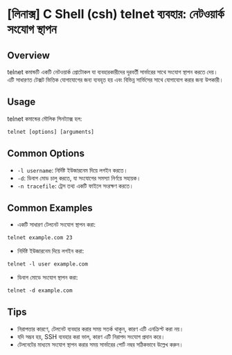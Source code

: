 # [লিনাক্স] C Shell (csh) telnet ব্যবহার: নেটওয়ার্ক সংযোগ স্থাপন

## Overview
telnet কমান্ডটি একটি নেটওয়ার্ক প্রোটোকল যা ব্যবহারকারীদের দূরবর্তী সার্ভারের সাথে সংযোগ স্থাপন করতে দেয়। এটি সাধারণত টেক্সট ভিত্তিক যোগাযোগের জন্য ব্যবহৃত হয় এবং বিভিন্ন সার্ভিসের সাথে যোগাযোগ করার জন্য উপকারী।

## Usage
telnet কমান্ডের মৌলিক সিনট্যাক্স হল:

```csh
telnet [options] [arguments]
```

## Common Options
- `-l username`: নির্দিষ্ট ইউজারনেম দিয়ে লগইন করতে।
- `-d`: ডিবাগ মোড চালু করতে, যা সংযোগের সমস্যা নির্ণয়ে সহায়ক।
- `-n tracefile`: ট্রেস তথ্য একটি ফাইলে সংরক্ষণ করতে।

## Common Examples
- একটি সাধারণ টেলনেট সংযোগ স্থাপন করা:
```csh
telnet example.com 23
```
- নির্দিষ্ট ইউজারনেম দিয়ে লগইন করা:
```csh
telnet -l user example.com
```
- ডিবাগ মোডে সংযোগ স্থাপন করা:
```csh
telnet -d example.com
```

## Tips
- নিরাপত্তার কারণে, টেলনেট ব্যবহার করার সময় সতর্ক থাকুন, কারণ এটি এনক্রিপ্ট করা নয়।
- যদি সম্ভব হয়, SSH ব্যবহার করা ভাল, কারণ এটি নিরাপদ সংযোগ প্রদান করে।
- টেলনেটের মাধ্যমে সংযোগ স্থাপন করার সময় সার্ভারের পোর্ট নম্বর সঠিকভাবে উল্লেখ করুন।